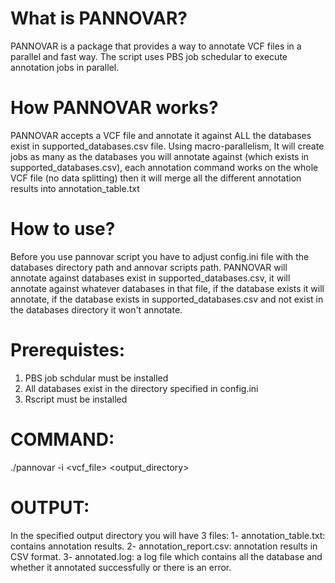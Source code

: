 
# What is PANNOVAR?
PANNOVAR is a package that provides a way to annotate VCF files in a parallel and fast way. 
The script uses PBS job schedular to execute annotation jobs in parallel.

# How PANNOVAR works?
PANNOVAR accepts a VCF file and annotate it against ALL the databases exist in supported_databases.csv file.
Using macro-parallelism, It will create jobs as many as the databases you will annotate against (which exists
in supported_databases.csv), each annotation command works on the whole VCF file (no data splitting) then it
will merge all the different annotation results into annotation_table.txt

# How to use?
Before you use pannovar script you have to adjust config.ini file with the databases directory
path and annovar scripts path.
PANNOVAR will annotate against databases exist in supported_databases.csv, it will annotate against
whatever databases in that file, if the database exists it will annotate, if the database exists in
supported_databases.csv and not exist in the databases directory it won't annotate.

# Prerequistes: 
1. PBS job schdular must be installed
2. All databases exist in the directory specified in config.ini
3. Rscript must be installed

# COMMAND:
./pannovar -i <vcf_file> <output_directory>

# OUTPUT:
In the specified output directory you will have 3 files:
1- annotation_table.txt: contains annotation results. 
2- annotation_report.csv: annotation results in CSV format.
3- annotated.log: a log file which contains all the database and whether it annotated successfully or there is an error.
